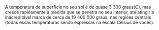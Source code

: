 ﻿A temperatura de superfície no seu sol é de quase 3 300 graus(C), mas cresce rapidamente à medida que se penetra no seu interior, até atingir a inacreditável marca de cerca de 19 400 000 graus, nas regiões centrais (todas essas temperaturas sendo expressas na escala Celsius de vocês).